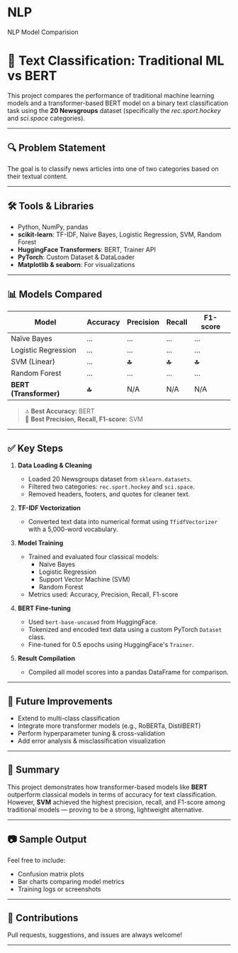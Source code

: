 # NLP
 NLP Model Comparision

# 🧠 Text Classification: Traditional ML vs BERT

This project compares the performance of traditional machine learning models and a transformer-based BERT model on a binary text classification task using the **20 Newsgroups** dataset (specifically the *rec.sport.hockey* and *sci.space* categories).

---

## 🔍 Problem Statement

The goal is to classify news articles into one of two categories based on their textual content.

---

## 🛠️ Tools & Libraries

- Python, NumPy, pandas  
- **scikit-learn**: TF-IDF, Naive Bayes, Logistic Regression, SVM, Random Forest  
- **HuggingFace Transformers**: BERT, Trainer API  
- **PyTorch**: Custom Dataset & DataLoader  
- **Matplotlib & seaborn**: For visualizations

---

## 📊 Models Compared

| Model               | Accuracy | Precision | Recall | F1-score |
|--------------------|----------|-----------|--------|----------|
| Naïve Bayes        | ...      | ...       | ...    | ...      |
| Logistic Regression| ...      | ...       | ...    | ...      |
| SVM (Linear)       | ...      | **🔝**     | **🔝**  | **🔝**    |
| Random Forest      | ...      | ...       | ...    | ...      |
| **BERT (Transformer)** | **🔝**  | N/A       | N/A    | N/A      |

> 🔝 **Best Accuracy:** BERT  
> 🥇 **Best Precision, Recall, F1-score:** SVM

---

## ✅ Key Steps

1. **Data Loading & Cleaning**
   - Loaded 20 Newsgroups dataset from `sklearn.datasets`.
   - Filtered two categories: `rec.sport.hockey` and `sci.space`.
   - Removed headers, footers, and quotes for cleaner text.

2. **TF-IDF Vectorization**
   - Converted text data into numerical format using `TfidfVectorizer` with a 5,000-word vocabulary.

3. **Model Training**
   - Trained and evaluated four classical models:
     - Naïve Bayes
     - Logistic Regression
     - Support Vector Machine (SVM)
     - Random Forest
   - Metrics used: Accuracy, Precision, Recall, F1-score

4. **BERT Fine-tuning**
   - Used `bert-base-uncased` from HuggingFace.
   - Tokenized and encoded text data using a custom PyTorch `Dataset` class.
   - Fine-tuned for 0.5 epochs using HuggingFace's `Trainer`.

5. **Result Compilation**
   - Compiled all model scores into a pandas DataFrame for comparison.

---

## 🚀 Future Improvements

- Extend to multi-class classification
- Integrate more transformer models (e.g., RoBERTa, DistilBERT)
- Perform hyperparameter tuning & cross-validation
- Add error analysis & misclassification visualization

---

## 📌 Summary

This project demonstrates how transformer-based models like **BERT** outperform classical models in terms of accuracy for text classification. However, **SVM** achieved the highest precision, recall, and F1-score among traditional models — proving to be a strong, lightweight alternative.

---

## 📷 Sample Output

Feel free to include:
- Confusion matrix plots  
- Bar charts comparing model metrics  
- Training logs or screenshots  

---

## 🤝 Contributions

Pull requests, suggestions, and issues are always welcome!

---